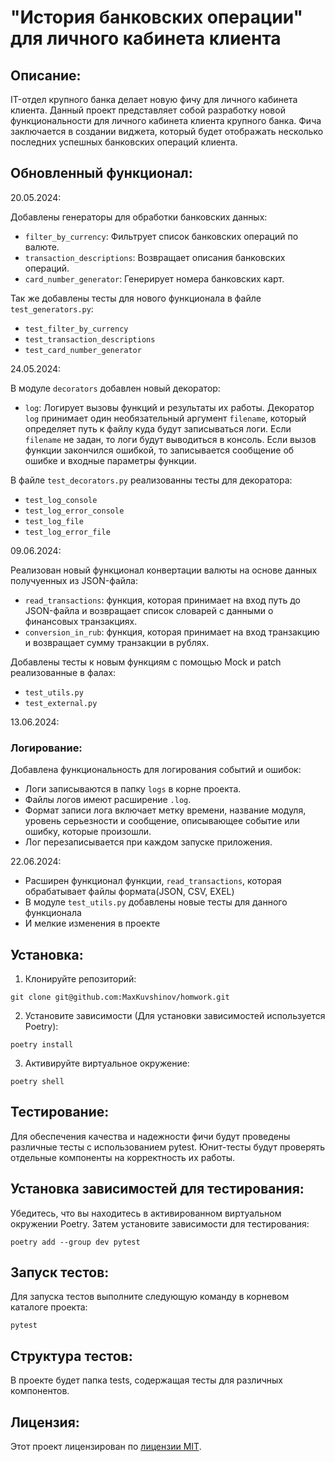 # "История банковских операции" для личного кабинета клиента

## Описание: 

IT-отдел крупного банка делает новую фичу для личного кабинета клиента. 
Данный проект представляет собой разработку новой функциональности для личного кабинета клиента крупного банка. 
Фича заключается в создании виджета, который будет отображать несколько последних успешных банковских операций клиента.

## Обновленный функционал:
20.05.2024:

Добавлены генераторы для обработки банковских данных:
- `filter_by_currency`: Фильтрует список банковских операций по валюте.
- `transaction_descriptions`: Возвращает описания банковских операций.
- `card_number_generator`: Генерирует номера банковских карт.

Так же добавлены тесты для нового функционала в файле `test_generators.py`:
- `test_filter_by_currency`
- `test_transaction_descriptions`
- `test_card_number_generator`

24.05.2024:

В модуле `decorators` добавлен новый декоратор:

- `log`: Логирует вызовы функций и результаты их работы. 
Декоратор `log` принимает один необязательный аргумент `filename`, который определяет путь к файлу куда будут записываться логи. 
Если `filename` не задан, то логи будут выводиться в консоль. 
Если вызов функции закончился ошибкой, то записывается сообщение об ошибке и входные параметры функции.

В файле `test_decorators.py` реализованны тесты для декоратора:
- `test_log_console`
- `test_log_error_console`
- `test_log_file`
- `test_log_error_file`

09.06.2024:

Реализован новый функционал конвертации валюты на основе данных получуенных из JSON-файла:

- `read_transactions`: функция, которая принимает на вход путь до JSON-файла и возвращает список словарей с данными о финансовых транзакциях.
- `conversion_in_rub`: функция, которая принимает на вход транзакцию и возвращает сумму транзакции в рублях.

Добавлены тесты к новым функциям c помощью Mock и patch реализованные в фалах:
- `test_utils.py`
- `test_external.py`

13.06.2024:
### Логирование:

Добавлена функциональность для логирования событий и ошибок:

- Логи записываются в папку `logs` в корне проекта.
- Файлы логов имеют расширение `.log`.
- Формат записи лога включает метку времени, название модуля, уровень серьезности и сообщение, описывающее событие или ошибку, которые произошли.
- Лог перезаписывается при каждом запуске приложения.

22.06.2024:

- Расширен функционал функции, `read_transactions`, которая обрабатывает файлы формата(JSON, CSV, EXEL)
- В модуле `test_utils.py` добавлены новые тесты для данного функционала
- И мелкие изменения в проекте 


## Установка:
1. Клонируйте репозиторий:
``` 
git clone git@github.com:MaxKuvshinov/homwork.git
``` 
2. Установите зависимости (Для установки зависимостей используется Poetry):
``` 
poetry install
``` 
3. Активируйте виртуальное окружение:
``` 
poetry shell
``` 
## Тестирование:
Для обеспечения качества и надежности фичи будут проведены различные тесты с использованием pytest. 
Юнит-тесты будут проверять отдельные компоненты на корректность их работы.

## Установка зависимостей для тестирования:
Убедитесь, что вы находитесь в активированном виртуальном окружении Poetry.
Затем установите зависимости для тестирования:
``` 
poetry add --group dev pytest
``` 
## Запуск тестов:
Для запуска тестов выполните следующую команду в корневом каталоге проекта:
``` 
pytest
``` 
## Структура тестов:
В проекте будет папка tests, содержащая тесты для различных компонентов.

## Лицензия:
Этот проект лицензирован по [лицензии MIT](https://ru.wikipedia.org/wiki/%D0%9B%D0%B8%D1%86%D0%B5%D0%BD%D0%B7%D0%B8%D1%8F_MIT).